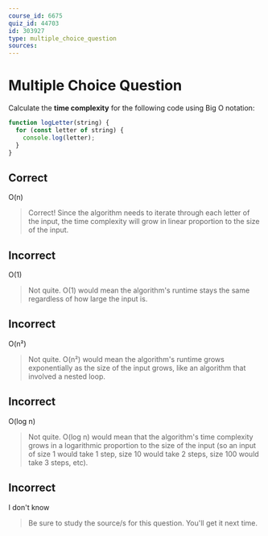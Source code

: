 ```yaml
---
course_id: 6675
quiz_id: 44703
id: 303927
type: multiple_choice_question
sources:
---
```


# Multiple Choice Question

Calculate the **time complexity** for the following code using Big O notation:

```javascript
function logLetter(string) {
  for (const letter of string) {
    console.log(letter);
  }
}
```

## Correct

O(n)

> Correct! Since the algorithm needs to iterate through each letter of the input,
> the time complexity will grow in linear proportion to the size of the input.

## Incorrect

O(1)

> Not quite. O(1) would mean the algorithm's runtime stays the same regardless of
> how large the input is.

## Incorrect

O(n²)

> Not quite. O(n²) would mean the algorithm's runtime grows exponentially as the
> size of the input grows, like an algorithm that involved a nested loop.

## Incorrect

O(log n)

> Not quite. O(log n) would mean that the algorithm's time complexity grows in a
> logarithmic proportion to the size of the input (so an input of size 1 would
> take 1 step, size 10 would take 2 steps, size 100 would take 3 steps, etc).

## Incorrect

I don't know

> Be sure to study the source/s for this question. You'll get it next time.
